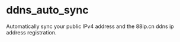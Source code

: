 # ddns_auto_sync
Automatically sync your public IPv4 address and the 88ip.cn ddns ip address registration.
